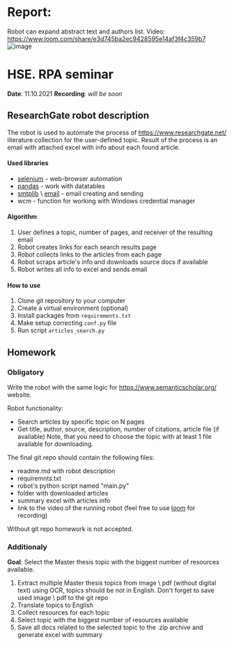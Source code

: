 # Report:
Robot can expand abstract text and authors list.
Video: https://www.loom.com/share/e3d745ba2ec9428595e14af3f4c359b7
![image](https://user-images.githubusercontent.com/32278942/137625254-8a937f00-d532-49a6-86f8-fd30ffc7052b.png)

# HSE. RPA seminar

**Date**: 11.10.2021
**Recording**: *will be soon*

## ResearchGate robot description

The robot is used to automate the process of https://www.researchgate.net/ literature collection for the user-defined topic. Result of the process is an email with attached excel with info about each found article.


#### Used libraries

* [selenium](https://selenium-python.readthedocs.io/) - web-browser automation
* [pandas](https://pandas.pydata.org/) - work with datatables
* [smtplib](https://docs.python.org/3/library/smtplib.html) \ [email](https://docs.python.org/3/library/email.examples.html) - email creating and sending
* wcm - function for working with Windows credential manager

#### Algorithm 

1. User defines a topic, number of pages, and receiver of the resulting email
2. Robot creates links for each search results page
3. Robot collects links to the articles from each page
4. Robot scraps article's info and downloads source docs if available
5. Robot writes all info to excel and sends email


#### How to use

1. Clone git repository to your computer
2. Create a virtual environment (optional)
3. Install packages from ```requirements.txt```
4. Make setup correcting ```conf.py``` file
5. Run script ```articles_search.py```

## Homework

### Obligatory

Write the robot with the same logic for https://www.semanticscholar.org/ website.

Robot functionality:
* Search articles by specific topic on N pages
* Get title, author, source, description, number of citations, article file (if available)
Note, that you need to choose the topic with at least 1 file available for downloading.

The final git repo should contain the following files:
* readme.md with robot description
* requiremnts.txt
* robot's python script named "main.py"
* folder with downloaded articles
* summary excel with articles info
* link to the video of the running robot (feel free to use [loom](https://www.loom.com/) for recording)

Without git repo homework is not accepted.

### Additionaly

**Goal**: Select the Master thesis topic with the biggest number of resources available.

1. Extract multiple Master thesis topics from image \ pdf (without digital text) using OCR, topics should be not in English. Don't forget to save used image \ pdf to the git repo
2. Translate topics to English
3. Collect resources for each topic
4. Select topic with the biggest number of resources available
5. Save all docs related to the selected topic to the .zip archive and generate excel with summary
